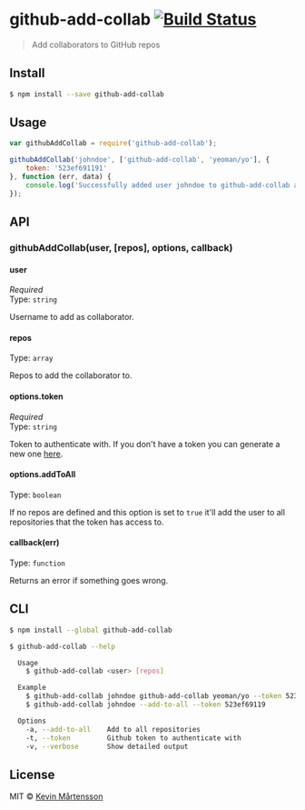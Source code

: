 # github-add-collab [![Build Status](http://img.shields.io/travis/kevva/github-add-collab.svg?style=flat)](https://travis-ci.org/kevva/github-add-collab)

> Add collaborators to GitHub repos


## Install

```bash
$ npm install --save github-add-collab
```


## Usage

```js
var githubAddCollab = require('github-add-collab');

githubAddCollab('johndoe', ['github-add-collab', 'yeoman/yo'], {
	token: '523ef691191'
}, function (err, data) {
	console.log('Successfully added user johndoe to github-add-collab and yeoman/yo');
});
```


## API

### githubAddCollab(user, [repos], options, callback)

#### user

*Required*  
Type: `string`

Username to add as collaborator.

#### repos

Type: `array`

Repos to add the collaborator to.

#### options.token

*Required*  
Type: `string`

Token to authenticate with. If you don't have a token you can generate a new one [here](https://github.com/settings/tokens/new).

#### options.addToAll

Type: `boolean`

If no repos are defined and this option is set to `true` it'll add the user to all repositories that the token has access to.

#### callback(err)

Type: `function`

Returns an error if something goes wrong.


## CLI

```sh
$ npm install --global github-add-collab
```

```sh
$ github-add-collab --help

  Usage
    $ github-add-collab <user> [repos]

  Example
    $ github-add-collab johndoe github-add-collab yeoman/yo --token 523ef69119
    $ github-add-collab johndoe --add-to-all --token 523ef69119

  Options
    -a, --add-to-all    Add to all repositories
    -t, --token         Github token to authenticate with
    -v, --verbose       Show detailed output
```


## License

MIT © [Kevin Mårtensson](https://github.com/kevva)
